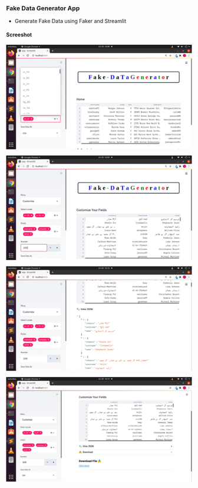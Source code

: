 ### Fake Data Generator App
+ Generate Fake Data using Faker and Streamlit


#### Screeshot
![](images/app_image01.png)


![](images/app_image02.png)



![](images/app_image03.png)



![](images/app_image04.png)


